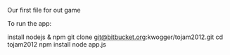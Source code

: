 Our first file for out game

To run the app:

install nodejs & npm
git clone git@bitbucket.org:kwogger/tojam2012.git
cd tojam2012
npm install
node app.js
